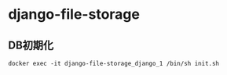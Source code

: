 # django-file-storage

## DB初期化
```
docker exec -it django-file-storage_django_1 /bin/sh init.sh
```
